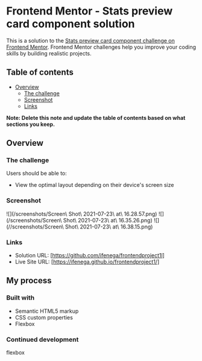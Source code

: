 # Frontend Mentor - Stats preview card component solution

This is a solution to the [Stats preview card component challenge on Frontend Mentor](https://www.frontendmentor.io/challenges/stats-preview-card-component-8JqbgoU62). Frontend Mentor challenges help you improve your coding skills by building realistic projects. 

## Table of contents

- [Overview](#overview)
  - [The challenge](#the-challenge)
  - [Screenshot](#screenshot)
  - [Links](#links)


**Note: Delete this note and update the table of contents based on what sections you keep.**

## Overview

### The challenge

Users should be able to:

- View the optimal layout depending on their device's screen size

### Screenshot

![](/screenshots/Screen\ Shot\ 2021-07-23\ at\ 16.28.57.png)
![](/screenshots/Screen\ Shot\ 2021-07-23\ at\ 16.35.26.png)
![](//screenshots/Screen\ Shot\ 2021-07-23\ at\ 16.38.15.png)



### Links

- Solution URL: [https://github.com/ifenega/frontendproject1l]
- Live Site URL: [https://ifenega.github.io/frontendproject1/]

## My process

### Built with

- Semantic HTML5 markup
- CSS custom properties
- Flexbox




### Continued development

flexbox









